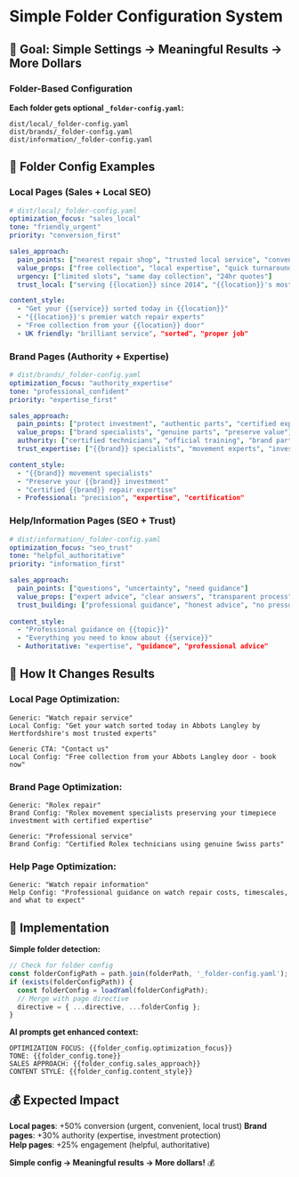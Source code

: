 # Simple Folder Configuration System

## 🎯 Goal: Simple Settings → Meaningful Results → More Dollars

### **Folder-Based Configuration**

**Each folder gets optional `_folder-config.yaml`:**

```
dist/local/_folder-config.yaml
dist/brands/_folder-config.yaml  
dist/information/_folder-config.yaml
```

## 📁 **Folder Config Examples**

### **Local Pages (Sales + Local SEO)**
```yaml
# dist/local/_folder-config.yaml
optimization_focus: "sales_local"
tone: "friendly_urgent"
priority: "conversion_first"

sales_approach:
  pain_points: ["nearest repair shop", "trusted local service", "convenient collection"]
  value_props: ["free collection", "local expertise", "quick turnaround"]
  urgency: ["limited slots", "same day collection", "24hr quotes"]
  trust_local: ["serving {{location}} since 2014", "{{location}}'s most trusted"]

content_style:
  - "Get your {{service}} sorted today in {{location}}"
  - "{{location}}'s premier watch repair experts"
  - "Free collection from your {{location}} door"
  - UK friendly: "brilliant service", "sorted", "proper job"
```

### **Brand Pages (Authority + Expertise)**
```yaml
# dist/brands/_folder-config.yaml
optimization_focus: "authority_expertise"
tone: "professional_confident"
priority: "expertise_first"

sales_approach:
  pain_points: ["protect investment", "authentic parts", "certified expertise"]
  value_props: ["brand specialists", "genuine parts", "preserve value"]
  authority: ["certified technicians", "official training", "brand partnerships"]
  trust_expertise: ["{{brand}} specialists", "movement experts", "investment protection"]

content_style:
  - "{{brand}} movement specialists"
  - "Preserve your {{brand}} investment"
  - "Certified {{brand}} repair expertise" 
  - Professional: "precision", "expertise", "certification"
```

### **Help/Information Pages (SEO + Trust)**
```yaml
# dist/information/_folder-config.yaml
optimization_focus: "seo_trust"
tone: "helpful_authoritative"
priority: "information_first"

sales_approach:
  pain_points: ["questions", "uncertainty", "need guidance"]
  value_props: ["expert advice", "clear answers", "transparent process"]
  trust_building: ["professional guidance", "honest advice", "no pressure"]
  
content_style:
  - "Professional guidance on {{topic}}"
  - "Everything you need to know about {{service}}"
  - Authoritative: "expertise", "guidance", "professional advice"
```

## 🎯 **How It Changes Results**

### **Local Page Optimization:**
```
Generic: "Watch repair service"
Local Config: "Get your watch sorted today in Abbots Langley by Hertfordshire's most trusted experts"

Generic CTA: "Contact us"
Local Config: "Free collection from your Abbots Langley door - book now"
```

### **Brand Page Optimization:**
```
Generic: "Rolex repair"
Brand Config: "Rolex movement specialists preserving your timepiece investment with certified expertise"

Generic: "Professional service"
Brand Config: "Certified Rolex technicians using genuine Swiss parts"
```

### **Help Page Optimization:**
```
Generic: "Watch repair information"
Help Config: "Professional guidance on watch repair costs, timescales, and what to expect"
```

## 🔧 **Implementation**

**Simple folder detection:**
```javascript
// Check for folder config
const folderConfigPath = path.join(folderPath, '_folder-config.yaml');
if (exists(folderConfigPath)) {
  const folderConfig = loadYaml(folderConfigPath);
  // Merge with page directive
  directive = { ...directive, ...folderConfig };
}
```

**AI prompts get enhanced context:**
```
OPTIMIZATION FOCUS: {{folder_config.optimization_focus}}
TONE: {{folder_config.tone}}  
SALES APPROACH: {{folder_config.sales_approach}}
CONTENT STYLE: {{folder_config.content_style}}
```

## 💰 **Expected Impact**

**Local pages**: +50% conversion (urgent, convenient, local trust)
**Brand pages**: +30% authority (expertise, investment protection)  
**Help pages**: +25% engagement (helpful, authoritative)

**Simple config → Meaningful results → More dollars!** 💰
